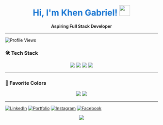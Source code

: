 <h1 align="center" style="color:#1976d2;">
  Hi, I'm Khen Gabriel! <img src="https://media.giphy.com/media/hvRJCLFzcasrR4ia7z/giphy.gif" width="35"/>
</h1>

<p align="center">
  <b>Aspiring Full Stack Developer</b>
</p>

---

![Profile Views](https://komarev.com/ghpvc/?username=khenzxc&style=for-the-badge)

### 🛠️ Tech Stack

<div align="center">
  <img src="https://img.shields.io/badge/Java-1976d2?style=for-the-badge&logo=java&logoColor=white"/>
  <img src="https://img.shields.io/badge/JavaScript-000000?style=for-the-badge&logo=javascript&logoColor=yellow"/>
  <img src="https://img.shields.io/badge/HTML5-1976d2?style=for-the-badge&logo=html5&logoColor=white"/>
  <img src="https://img.shields.io/badge/CSS3-000000?style=for-the-badge&logo=css3&logoColor=white"/>
</div>

---

### 🎨 Favorite Colors

<div align="center">
  <img src="https://img.shields.io/badge/Blue-1976d2?style=for-the-badge"/>
  <img src="https://img.shields.io/badge/Black-000000?style=for-the-badge"/>
</div>

---

[![LinkedIn](https://img.shields.io/badge/LinkedIn-1976d2?style=for-the-badge&logo=linkedin&logoColor=white)](https://www.linkedin.com/in/khen-vonoe-gabriel-3671a3323/)
[![Portfolio](https://img.shields.io/badge/Portfolio-000000?style=for-the-badge&logo=github&logoColor=white)](https://khenzxc.netlify.app/)
[![Instagram](https://img.shields.io/badge/Instagram-E4405F?style=for-the-badge&logo=instagram&logoColor=white)](https://www.instagram.com/v.khenn/)
[![Facebook](https://img.shields.io/badge/Facebook-1877F2?style=for-the-badge&logo=facebook&logoColor=white)](https://www.facebook.com/khenqt/)


<p align="center">
  <img src="https://capsule-render.vercel.app/api?type=waving&color=1976d2,000000&height=100&section=footer"/>
</p>
